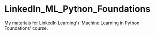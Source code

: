 # LinkedIn_ML_Python_Foundations
My materials for LinkedIn Learning's 'Machine Learning in Python Foundations' course.
